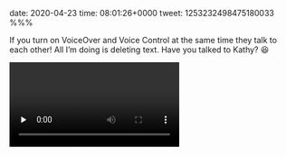 date: 2020-04-23
time: 08:01:26+0000
tweet: 1253232498475180033
%%%

If you turn on VoiceOver and Voice Control at the same time they talk to each other! All I’m doing is deleting text. Have you talked to Kathy? 😆

<video src="8Zogw7jSZj254gcj.mp4" controls preload="none" />
